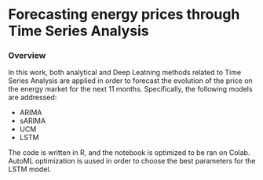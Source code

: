 # Forecasting energy prices through Time Series Analysis

<h3>Overview</h3>
In this work, both analytical and Deep Leatning methods related to Time Series Analysis are applied in order to forecast the evolution of the price on the energy market for the next 11 months. 
Specifically, the following models are addressed:
<p></p>
<ul>
  <li>ARIMA</li>
  <li>sARIMA</li>
  <li>UCM</li>
  <li>LSTM</li>
 </ul>
 
 The code is written in R, and the notebook is optimized  to be ran on Colab. AutoML optimization is uused in order to choose the best parameters for the LSTM model.

